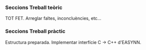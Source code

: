### Seccions Treball teòric
TOT FET. Arreglar faltes, inconcluències, etc...

### Seccions Treball pràctic
Estructura preparada. Implementar interfície C -> C++ d'EASYNN.
